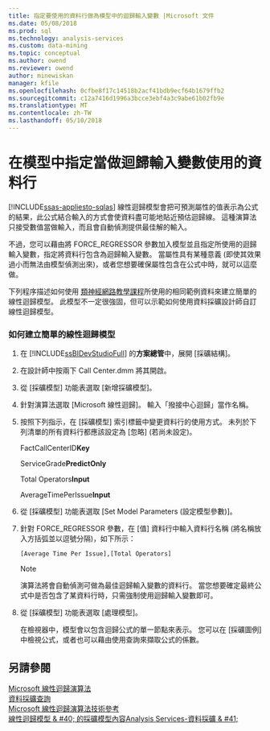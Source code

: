 ```yaml
---
title: 指定要使用的資料行做為模型中的迴歸輸入變數 |Microsoft 文件
ms.date: 05/08/2018
ms.prod: sql
ms.technology: analysis-services
ms.custom: data-mining
ms.topic: conceptual
ms.author: owend
ms.reviewer: owend
author: minewiskan
manager: kfile
ms.openlocfilehash: 0cfbe8f17c14518b2acf41bdb9ecf64b1679ffb2
ms.sourcegitcommit: c12a7416d1996a3bcce3ebf4a3c9abe61b02fb9e
ms.translationtype: MT
ms.contentlocale: zh-TW
ms.lasthandoff: 05/10/2018
---
```

# <a name="specify-a-column-to-use-as-regressor-in-a-model"></a>在模型中指定當做迴歸輸入變數使用的資料行
[!INCLUDE[ssas-appliesto-sqlas](../../includes/ssas-appliesto-sqlas.md)]
  線性迴歸模型會把可預測屬性的值表示為公式的結果，此公式結合輸入的方式會使資料盡可能地貼近預估迴歸線。 這種演算法只接受數值當做輸入，而且會自動偵測提供最佳解的輸入。  
  
 不過，您可以藉由將 FORCE_REGRESSOR 參數加入模型並且指定所使用的迴歸輸入變數，指定將資料行包含為迴歸輸入變數。 當屬性具有某種意義 (即使其效果過小而無法由模型偵測出來)，或者您想要確保屬性包含在公式中時，就可以這麼做。  
  
 下列程序描述如何使用 [類神經網路教學課程](http://msdn.microsoft.com/library/42c3701a-1fd2-44ff-b7de-377345bbbd6b)所使用的相同範例資料來建立簡單的線性迴歸模型。 此模型不一定很強固，但可以示範如何使用資料採礦設計師自訂線性迴歸模型。  
  
### <a name="how-to-create-a-simple-linear-regression-model"></a>如何建立簡單的線性迴歸模型  
  
1.  在 [!INCLUDE[ssBIDevStudioFull](../../includes/ssbidevstudiofull-md.md)] 的**方案總管**中，展開 [採礦結構]。  
  
2.  在設計師中按兩下 Call Center.dmm 將其開啟。  
  
3.  從 [採礦模型] 功能表選取 [新增採礦模型]。  
  
4.  針對演算法選取 [Microsoft 線性迴歸]。 輸入「撥接中心迴歸」當作名稱。  
  
5.  按照下列指示，在 [採礦模型] 索引標籤中變更資料行的使用方式。 未列於下列清單的所有資料行都應該設定為 [忽略] \(若尚未設定)。  
  
     FactCallCenterID**Key**  
  
     ServiceGrade**PredictOnly**  
  
     Total Operators**Input**  
  
     AverageTimePerIssue**Input**  
  
6.  從 [採礦模型] 功能表選取 [Set Model Parameters (設定模型參數)]。  
  
7.  針對 FORCE_REGRESSOR 參數，在 [值] 資料行中輸入資料行名稱 (將名稱放入方括弧並以逗號分隔)，如下所示：  
  
    ```  
    [Average Time Per Issue],[Total Operators]  
    ```  
  
    > [!NOTE]  
    >  演算法將會自動偵測可做為最佳迴歸輸入變數的資料行。 當您想要確定最終公式中是否包含了某資料行時，只需強制使用迴歸輸入變數即可。  
  
8.  從 [採礦模型] 功能表選取 [處理模型]。  
  
     在檢視器中，模型會以包含迴歸公式的單一節點來表示。 您可以在 [採礦圖例] 中檢視公式，或者也可以藉由使用查詢來擷取公式的係數。  
  
## <a name="see-also"></a>另請參閱  
 [Microsoft 線性迴歸演算法](../../analysis-services/data-mining/microsoft-linear-regression-algorithm.md)   
 [資料採礦查詢](../../analysis-services/data-mining/data-mining-queries.md)   
 [Microsoft 線性迴歸演算法技術參考](../../analysis-services/data-mining/microsoft-linear-regression-algorithm-technical-reference.md)   
 [線性迴歸模型 & #40; 的採礦模型內容Analysis Services-資料採礦 & #41;](../../analysis-services/data-mining/mining-model-content-for-linear-regression-models-analysis-services-data-mining.md)  
  
  
